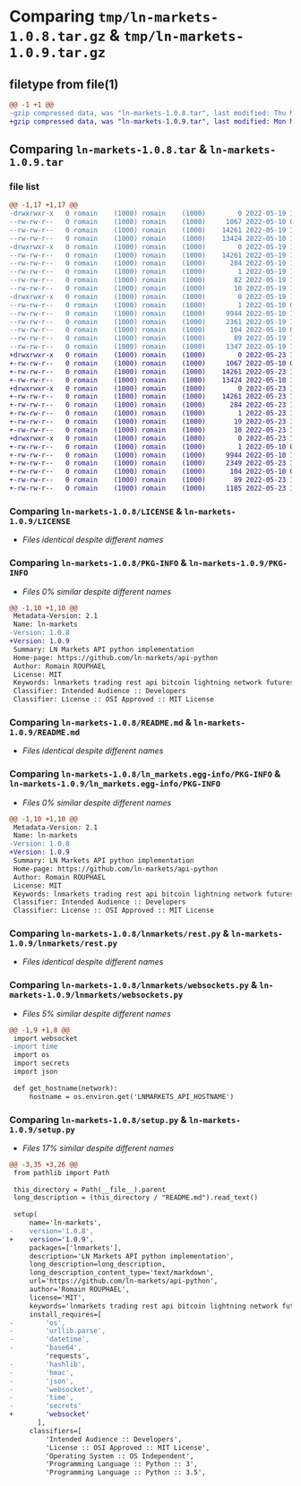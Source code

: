# Comparing `tmp/ln-markets-1.0.8.tar.gz` & `tmp/ln-markets-1.0.9.tar.gz`

## filetype from file(1)

```diff
@@ -1 +1 @@
-gzip compressed data, was "ln-markets-1.0.8.tar", last modified: Thu May 19 14:26:32 2022, max compression
+gzip compressed data, was "ln-markets-1.0.9.tar", last modified: Mon May 23 14:48:14 2022, max compression
```

## Comparing `ln-markets-1.0.8.tar` & `ln-markets-1.0.9.tar`

### file list

```diff
@@ -1,17 +1,17 @@
-drwxrwxr-x   0 romain    (1000) romain    (1000)        0 2022-05-19 14:26:32.276371 ln-markets-1.0.8/
--rw-rw-r--   0 romain    (1000) romain    (1000)     1067 2022-05-10 09:43:34.000000 ln-markets-1.0.8/LICENSE
--rw-rw-r--   0 romain    (1000) romain    (1000)    14261 2022-05-19 14:26:32.276371 ln-markets-1.0.8/PKG-INFO
--rw-rw-r--   0 romain    (1000) romain    (1000)    13424 2022-05-10 10:57:09.000000 ln-markets-1.0.8/README.md
-drwxrwxr-x   0 romain    (1000) romain    (1000)        0 2022-05-19 14:26:32.276371 ln-markets-1.0.8/ln_markets.egg-info/
--rw-rw-r--   0 romain    (1000) romain    (1000)    14261 2022-05-19 14:26:31.000000 ln-markets-1.0.8/ln_markets.egg-info/PKG-INFO
--rw-rw-r--   0 romain    (1000) romain    (1000)      284 2022-05-19 14:26:32.000000 ln-markets-1.0.8/ln_markets.egg-info/SOURCES.txt
--rw-rw-r--   0 romain    (1000) romain    (1000)        1 2022-05-19 14:26:31.000000 ln-markets-1.0.8/ln_markets.egg-info/dependency_links.txt
--rw-rw-r--   0 romain    (1000) romain    (1000)       82 2022-05-19 14:26:32.000000 ln-markets-1.0.8/ln_markets.egg-info/requires.txt
--rw-rw-r--   0 romain    (1000) romain    (1000)       10 2022-05-19 14:26:32.000000 ln-markets-1.0.8/ln_markets.egg-info/top_level.txt
-drwxrwxr-x   0 romain    (1000) romain    (1000)        0 2022-05-19 14:26:32.276371 ln-markets-1.0.8/lnmarkets/
--rw-rw-r--   0 romain    (1000) romain    (1000)        1 2022-05-10 09:43:34.000000 ln-markets-1.0.8/lnmarkets/__init__.py
--rw-rw-r--   0 romain    (1000) romain    (1000)     9944 2022-05-10 10:28:50.000000 ln-markets-1.0.8/lnmarkets/rest.py
--rw-rw-r--   0 romain    (1000) romain    (1000)     2361 2022-05-19 14:26:20.000000 ln-markets-1.0.8/lnmarkets/websockets.py
--rw-rw-r--   0 romain    (1000) romain    (1000)      104 2022-05-10 09:43:34.000000 ln-markets-1.0.8/pyproject.toml
--rw-rw-r--   0 romain    (1000) romain    (1000)       89 2022-05-19 14:26:32.276371 ln-markets-1.0.8/setup.cfg
--rw-rw-r--   0 romain    (1000) romain    (1000)     1347 2022-05-19 14:26:20.000000 ln-markets-1.0.8/setup.py
+drwxrwxr-x   0 romain    (1000) romain    (1000)        0 2022-05-23 14:48:14.146736 ln-markets-1.0.9/
+-rw-rw-r--   0 romain    (1000) romain    (1000)     1067 2022-05-10 09:43:34.000000 ln-markets-1.0.9/LICENSE
+-rw-rw-r--   0 romain    (1000) romain    (1000)    14261 2022-05-23 14:48:14.146736 ln-markets-1.0.9/PKG-INFO
+-rw-rw-r--   0 romain    (1000) romain    (1000)    13424 2022-05-10 10:57:09.000000 ln-markets-1.0.9/README.md
+drwxrwxr-x   0 romain    (1000) romain    (1000)        0 2022-05-23 14:48:14.146736 ln-markets-1.0.9/ln_markets.egg-info/
+-rw-rw-r--   0 romain    (1000) romain    (1000)    14261 2022-05-23 14:48:13.000000 ln-markets-1.0.9/ln_markets.egg-info/PKG-INFO
+-rw-rw-r--   0 romain    (1000) romain    (1000)      284 2022-05-23 14:48:14.000000 ln-markets-1.0.9/ln_markets.egg-info/SOURCES.txt
+-rw-rw-r--   0 romain    (1000) romain    (1000)        1 2022-05-23 14:48:13.000000 ln-markets-1.0.9/ln_markets.egg-info/dependency_links.txt
+-rw-rw-r--   0 romain    (1000) romain    (1000)       19 2022-05-23 14:48:14.000000 ln-markets-1.0.9/ln_markets.egg-info/requires.txt
+-rw-rw-r--   0 romain    (1000) romain    (1000)       10 2022-05-23 14:48:14.000000 ln-markets-1.0.9/ln_markets.egg-info/top_level.txt
+drwxrwxr-x   0 romain    (1000) romain    (1000)        0 2022-05-23 14:48:14.146736 ln-markets-1.0.9/lnmarkets/
+-rw-rw-r--   0 romain    (1000) romain    (1000)        1 2022-05-10 09:43:34.000000 ln-markets-1.0.9/lnmarkets/__init__.py
+-rw-rw-r--   0 romain    (1000) romain    (1000)     9944 2022-05-10 10:28:50.000000 ln-markets-1.0.9/lnmarkets/rest.py
+-rw-rw-r--   0 romain    (1000) romain    (1000)     2349 2022-05-23 14:47:06.000000 ln-markets-1.0.9/lnmarkets/websockets.py
+-rw-rw-r--   0 romain    (1000) romain    (1000)      104 2022-05-10 09:43:34.000000 ln-markets-1.0.9/pyproject.toml
+-rw-rw-r--   0 romain    (1000) romain    (1000)       89 2022-05-23 14:48:14.146736 ln-markets-1.0.9/setup.cfg
+-rw-rw-r--   0 romain    (1000) romain    (1000)     1185 2022-05-23 14:47:06.000000 ln-markets-1.0.9/setup.py
```

### Comparing `ln-markets-1.0.8/LICENSE` & `ln-markets-1.0.9/LICENSE`

 * *Files identical despite different names*

### Comparing `ln-markets-1.0.8/PKG-INFO` & `ln-markets-1.0.9/PKG-INFO`

 * *Files 0% similar despite different names*

```diff
@@ -1,10 +1,10 @@
 Metadata-Version: 2.1
 Name: ln-markets
-Version: 1.0.8
+Version: 1.0.9
 Summary: LN Markets API python implementation
 Home-page: https://github.com/ln-markets/api-python
 Author: Romain ROUPHAEL
 License: MIT
 Keywords: lnmarkets trading rest api bitcoin lightning network futures options
 Classifier: Intended Audience :: Developers
 Classifier: License :: OSI Approved :: MIT License
```

### Comparing `ln-markets-1.0.8/README.md` & `ln-markets-1.0.9/README.md`

 * *Files identical despite different names*

### Comparing `ln-markets-1.0.8/ln_markets.egg-info/PKG-INFO` & `ln-markets-1.0.9/ln_markets.egg-info/PKG-INFO`

 * *Files 0% similar despite different names*

```diff
@@ -1,10 +1,10 @@
 Metadata-Version: 2.1
 Name: ln-markets
-Version: 1.0.8
+Version: 1.0.9
 Summary: LN Markets API python implementation
 Home-page: https://github.com/ln-markets/api-python
 Author: Romain ROUPHAEL
 License: MIT
 Keywords: lnmarkets trading rest api bitcoin lightning network futures options
 Classifier: Intended Audience :: Developers
 Classifier: License :: OSI Approved :: MIT License
```

### Comparing `ln-markets-1.0.8/lnmarkets/rest.py` & `ln-markets-1.0.9/lnmarkets/rest.py`

 * *Files identical despite different names*

### Comparing `ln-markets-1.0.8/lnmarkets/websockets.py` & `ln-markets-1.0.9/lnmarkets/websockets.py`

 * *Files 5% similar despite different names*

```diff
@@ -1,9 +1,8 @@
 import websocket
-import time
 import os
 import secrets
 import json
 
 def get_hostname(network):
     hostname = os.environ.get('LNMARKETS_API_HOSTNAME')
```

### Comparing `ln-markets-1.0.8/setup.py` & `ln-markets-1.0.9/setup.py`

 * *Files 17% similar despite different names*

```diff
@@ -3,35 +3,26 @@
 from pathlib import Path
 
 this_directory = Path(__file__).parent
 long_description = (this_directory / "README.md").read_text()
 
 setup(
     name='ln-markets',
-    version='1.0.8',
+    version='1.0.9',
     packages=['lnmarkets'],
     description='LN Markets API python implementation',
     long_description=long_description,
     long_description_content_type='text/markdown',
     url='https://github.com/ln-markets/api-python',
     author='Romain ROUPHAEL',
     license='MIT',
     keywords='lnmarkets trading rest api bitcoin lightning network futures options',
     install_requires=[
-        'os',
-        'urllib.parse',
-        'datetime',
-        'base64',
         'requests',
-        'hashlib',
-        'hmac',
-        'json',
-        'websocket',
-        'time',
-        'secrets'
+        'websocket'
       ],
     classifiers=[
         'Intended Audience :: Developers',
         'License :: OSI Approved :: MIT License',
         'Operating System :: OS Independent',
         'Programming Language :: Python :: 3',
         'Programming Language :: Python :: 3.5',
```

